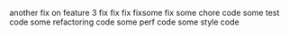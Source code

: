 another fix on feature 3
fix
fix
fix
fixsome fix
some chore code
some test code
some refactoring code
some perf code
some style code
